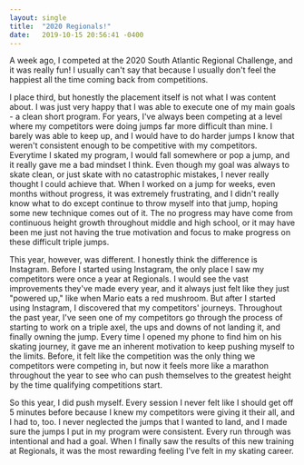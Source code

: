 ```yaml
---
layout: single
title:  "2020 Regionals!"
date:   2019-10-15 20:56:41 -0400
---
```

  
A week ago, I competed at the 2020 South Atlantic Regional Challenge, and it was really fun! I usually can't say that because I usually don't feel the happiest all the time coming back from competitions.

I place third, but honestly the placement itself is not what I was content about. I was just very happy that I was able to execute one of my main goals - a clean short program. For years, I've always been competing at a level where my competitors were doing jumps far more difficult than mine. I barely was able to keep up, and I would have to do harder jumps I know that weren't consistent enough to be competitive with my competitors. Everytime I skated my program, I would fall somewhere or pop a jump, and it really gave me a bad mindset I think. Even though my goal was always to skate clean, or just skate with no catastrophic mistakes, I never really thought I could achieve that. When I worked on a jump for weeks, even months without progress, it was extremely frustrating, and I didn't really know what to do except continue to throw myself into that jump, hoping some new technique comes out of it. The no progress may have come from continuous height growth throughout middle and high school, or it may have been me just not having the true motivation and focus to make progress on these difficult triple jumps. 

This year, however, was different. I honestly think the difference is Instagram. Before I started using Instagram, the only place I saw my competitors were once a year at Regionals. I would see the vast improvements they've made every year, and it always just felt like they just "powered up," like when Mario eats a red mushroom. But after I started using Instagram, I discovered that my competitors' journeys. Throughout the past year, I've seen one of my competitors go through the process of starting to work on a triple axel, the ups and downs of not landing it, and finally owning the jump. Every time I opened my phone to find him  on his skating journey, it gave me an inherent motivation to keep pushing myself to the limits. Before, it felt like the competition was the only thing we competitors were competing in, but now it feels more like a marathon throughout the year to see who can push themselves to the greatest height by the time qualifying competitions start.

So this year, I did push myself. Every session I never felt like I should get off 5 minutes before because I knew my competitors were giving it their all, and I had to, too. I never neglected the jumps that I wanted to land, and I made sure the jumps I put in my program were consistent. Every run through was intentional and had a goal. When I finally saw the results of this new training at Regionals, it was the most rewarding feeling I've felt in my skating career.